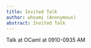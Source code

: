 ```yaml
---
title: Invited Talk
author: whoami (Anonymous)
abstract: Invited Talk
---
```


Talk at OCaml at 0910-0935 AM
